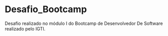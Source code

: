 # Desafio_Bootcamp
Desafio realizado no módulo I do Bootcamp de Desenvolvedor De Software realizado pelo IGTI.
